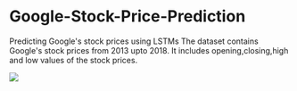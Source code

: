 # Google-Stock-Price-Prediction
Predicting Google's stock prices using LSTMs
The dataset contains Google's stock prices from 2013 upto 2018. It includes opening,closing,high and low values of the stock prices.


<img src="Desktop\Google-Stock-Price-Prediction\pic">

